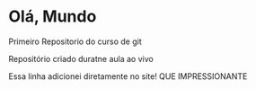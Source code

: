# Olá, Mundo
 Primeiro Repositorio do curso de git

 Repositório criado duratne aula ao vivo

Essa linha adicionei diretamente no site! QUE IMPRESSIONANTE
